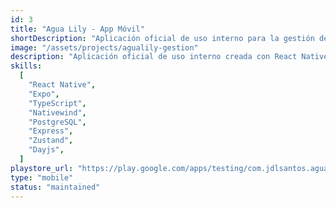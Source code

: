 ```yaml
---
id: 3
title: "Agua Lily - App Móvil"
shortDescription: "Aplicación oficial de uso interno para la gestión de pedidos y equipos de Agua & Hielo Lily."
image: "/assets/projects/agualily-gestion"
description: "Aplicación oficial de uso interno creada con React Native, Expo y TypeScript. Esta app permite a los empleados de Agua & Hielo Lily gestionar pedidos y equipos de manera eficiente, facilitando la comunicación y el seguimiento de las operaciones diarias."
skills:
  [
    "React Native",
    "Expo",
    "TypeScript",
    "Nativewind",
    "PostgreSQL",
    "Express",
    "Zustand",
    "Dayjs",
  ]
playstore_url: "https://play.google.com/apps/testing/com.jdlsantos.agualilymobile"
type: "mobile"
status: "maintained"
---
```

